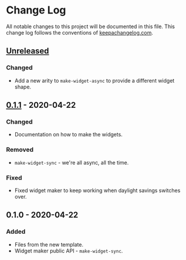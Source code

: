 # Change Log
All notable changes to this project will be documented in this file. This change log follows the conventions of [keepachangelog.com](http://keepachangelog.com/).

## [Unreleased]
### Changed
- Add a new arity to `make-widget-async` to provide a different widget shape.

## [0.1.1] - 2020-04-22
### Changed
- Documentation on how to make the widgets.

### Removed
- `make-widget-sync` - we're all async, all the time.

### Fixed
- Fixed widget maker to keep working when daylight savings switches over.

## 0.1.0 - 2020-04-22
### Added
- Files from the new template.
- Widget maker public API - `make-widget-sync`.

[Unreleased]: https://github.com/your-name/theta/compare/0.1.1...HEAD
[0.1.1]: https://github.com/your-name/theta/compare/0.1.0...0.1.1
